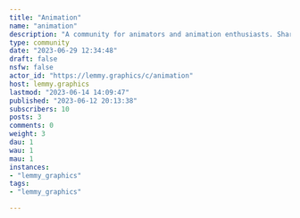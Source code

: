 ```yaml
---
title: "Animation" 
name: "animation"
description: "A community for animators and animation enthusiasts. Share your favorite animated clips, talk about your favorite movies, and get feedback on your own animations from fellow artists!"
type: community
date: "2023-06-29 12:34:48"
draft: false
nsfw: false
actor_id: "https://lemmy.graphics/c/animation"
host: lemmy.graphics
lastmod: "2023-06-14 14:09:47"
published: "2023-06-12 20:13:38"
subscribers: 10
posts: 3
comments: 0
weight: 3
dau: 1
wau: 1
mau: 1
instances:
- "lemmy_graphics"
tags: 
- "lemmy_graphics"

---
```

